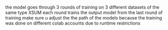the model goes through 3 rounds of training on 3 different datasets of the same type XSUM 
each round trains the output model from the last round of training
make sure u adjust the the path of the models because the training was done on different colab accounts due to runtime restrictions
